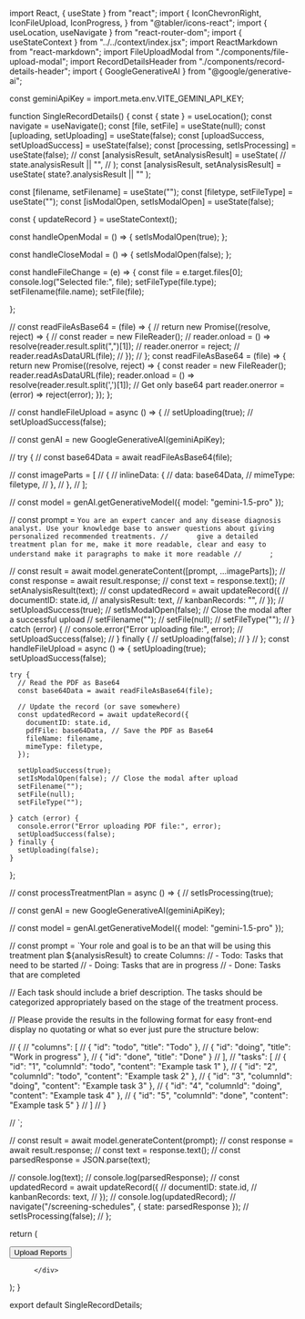 import React, { useState } from "react";
import {
  IconChevronRight,
  IconFileUpload,
  IconProgress,
} from "@tabler/icons-react";
import { useLocation, useNavigate } from "react-router-dom";
import { useStateContext } from "../../context/index.jsx";
import ReactMarkdown from "react-markdown";
import FileUploadModal from "./components/file-upload-modal";
import RecordDetailsHeader from "./components/record-details-header";
import { GoogleGenerativeAI } from "@google/generative-ai";

const geminiApiKey = import.meta.env.VITE_GEMINI_API_KEY;

function SingleRecordDetails() {
  const { state } = useLocation();
  const navigate = useNavigate();
  const [file, setFile] = useState(null);
  const [uploading, setUploading] = useState(false);
  const [uploadSuccess, setUploadSuccess] = useState(false);
  const [processing, setIsProcessing] = useState(false);
  // const [analysisResult, setAnalysisResult] = useState(
  //   state.analysisResult || "",
  // );
  const [analysisResult, setAnalysisResult] = useState(
    state?.analysisResult || ""
  );
  
  const [filename, setFilename] = useState("");
  const [filetype, setFileType] = useState("");
  const [isModalOpen, setIsModalOpen] = useState(false);

  const { updateRecord } = useStateContext();

  const handleOpenModal = () => {
    setIsModalOpen(true);
  };

  const handleCloseModal = () => {
    setIsModalOpen(false);
  };

  const handleFileChange = (e) => {
    const file = e.target.files[0];
    console.log("Selected file:", file);
    setFileType(file.type);
    setFilename(file.name);
    setFile(file);

    
  };

  // const readFileAsBase64 = (file) => {
  //   return new Promise((resolve, reject) => {
  //     const reader = new FileReader();
  //     reader.onload = () => resolve(reader.result.split(",")[1]);
  //     reader.onerror = reject;
  //     reader.readAsDataURL(file);
  //   });
  // };
  const readFileAsBase64 = (file) => {
    return new Promise((resolve, reject) => {
      const reader = new FileReader();
      reader.readAsDataURL(file);
      reader.onload = () => resolve(reader.result.split(',')[1]); // Get only base64 part
      reader.onerror = (error) => reject(error);
    });
  };
  

  // const handleFileUpload = async () => {
  //   setUploading(true);
  //   setUploadSuccess(false);

  //   const genAI = new GoogleGenerativeAI(geminiApiKey);

  //   try {
  //     const base64Data = await readFileAsBase64(file);

  //     const imageParts = [
  //       {
  //         inlineData: {
  //           data: base64Data,
  //           mimeType: filetype,
  //         },
  //       },
  //     ];

  //     const model = genAI.getGenerativeModel({ model: "gemini-1.5-pro" });

  //     const prompt = `You are an expert cancer and any disease diagnosis analyst. Use your knowledge base to answer questions about giving personalized recommended treatments.
  //       give a detailed treatment plan for me, make it more readable, clear and easy to understand make it paragraphs to make it more readable
  //       `;

  //     const result = await model.generateContent([prompt, ...imageParts]);
  //     const response = await result.response;
  //     const text = response.text();
  //     setAnalysisResult(text);
  //     const updatedRecord = await updateRecord({
  //       documentID: state.id,
  //       analysisResult: text,
  //       kanbanRecords: "",
  //     });
  //     setUploadSuccess(true);
  //     setIsModalOpen(false); // Close the modal after a successful upload
  //     setFilename("");
  //     setFile(null);
  //     setFileType("");
  //   } catch (error) {
  //     console.error("Error uploading file:", error);
  //     setUploadSuccess(false);
  //   } finally {
  //     setUploading(false);
  //   }
  // };
  const handleFileUpload = async () => {
    setUploading(true);
    setUploadSuccess(false);
  
    try {
      // Read the PDF as Base64
      const base64Data = await readFileAsBase64(file);
  
      // Update the record (or save somewhere)
      const updatedRecord = await updateRecord({
        documentID: state.id,
        pdfFile: base64Data, // Save the PDF as Base64
        fileName: filename,
        mimeType: filetype,
      });
  
      setUploadSuccess(true);
      setIsModalOpen(false); // Close the modal after upload
      setFilename("");
      setFile(null);
      setFileType("");
  
    } catch (error) {
      console.error("Error uploading PDF file:", error);
      setUploadSuccess(false);
    } finally {
      setUploading(false);
    }
  };
  

  // const processTreatmentPlan = async () => {
  //   setIsProcessing(true);

  //   const genAI = new GoogleGenerativeAI(geminiApiKey);

  //   const model = genAI.getGenerativeModel({ model: "gemini-1.5-pro" });

  //   const prompt = `Your role and goal is to be an that will be using this treatment plan ${analysisResult} to create Columns:
  //               - Todo: Tasks that need to be started
  //               - Doing: Tasks that are in progress
  //               - Done: Tasks that are completed
          
  //               Each task should include a brief description. The tasks should be categorized appropriately based on the stage of the treatment process.
          
  //               Please provide the results in the following  format for easy front-end display no quotating or what so ever just pure the structure below:

  //               {
  //                 "columns": [
  //                   { "id": "todo", "title": "Todo" },
  //                   { "id": "doing", "title": "Work in progress" },
  //                   { "id": "done", "title": "Done" }
  //                 ],
  //                 "tasks": [
  //                   { "id": "1", "columnId": "todo", "content": "Example task 1" },
  //                   { "id": "2", "columnId": "todo", "content": "Example task 2" },
  //                   { "id": "3", "columnId": "doing", "content": "Example task 3" },
  //                   { "id": "4", "columnId": "doing", "content": "Example task 4" },
  //                   { "id": "5", "columnId": "done", "content": "Example task 5" }
  //                 ]
  //               }
                            
  //               `;

  //   const result = await model.generateContent(prompt);
  //   const response = await result.response;
  //   const text = response.text();
  //   const parsedResponse = JSON.parse(text);

  //   console.log(text);
  //   console.log(parsedResponse);
  //   const updatedRecord = await updateRecord({
  //     documentID: state.id,
  //     kanbanRecords: text,
  //   });
  //   console.log(updatedRecord);
  //   navigate("/screening-schedules", { state: parsedResponse });
  //   setIsProcessing(false);
  // };

  return (
    <div className="flex flex-wrap gap-[26px]">
      <button 
        type="button"
        onClick={handleOpenModal}
        className="mt-6 inline-flex items-center gap-x-2 rounded-full border border-green-400 bg-[#17171e] px-4 py-2 text-sm font-medium text-white shadow-sm hover:bg-green-800 disabled:pointer-events-none disabled:opacity-50 dark:border-neutral-700 dark:bg-[#13131a] dark:text-white dark:hover:bg-neutral-800"
      >
        <IconFileUpload />
        Upload Reports
      </button>
      <FileUploadModal
        isOpen={isModalOpen}
        onClose={handleCloseModal}
        onFileChange={handleFileChange}
        onFileUpload={handleFileUpload}
        uploading={uploading}
        uploadSuccess={uploadSuccess}
        filename={filename}
      />
      <RecordDetailsHeader recordName={state.recordName} />
     
          </div>
       
      
    
  );
}

export default SingleRecordDetails;

